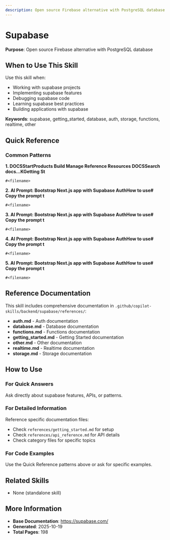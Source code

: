 ```yaml
---
description: Open source Firebase alternative with PostgreSQL database
---
```


# Supabase

**Purpose**: Open source Firebase alternative with PostgreSQL database

## When to Use This Skill

Use this skill when:
- Working with supabase projects
- Implementing supabase features
- Debugging supabase code
- Learning supabase best practices
- Building applications with supabase

**Keywords**: supabase, getting_started, database, auth, storage, functions, realtime, other

## Quick Reference

### Common Patterns

**1. DOCSStartProducts Build Manage Reference Resources DOCSSearch docs...KGetting St**

```
#<filename>
```

**2. AI Prompt: Bootstrap Next.js app with Supabase AuthHow to use# Copy the prompt t**

```
#<filename>
```

**3. AI Prompt: Bootstrap Next.js app with Supabase AuthHow to use# Copy the prompt t**

```
#<filename>
```

**4. AI Prompt: Bootstrap Next.js app with Supabase AuthHow to use# Copy the prompt t**

```
#<filename>
```

**5. AI Prompt: Bootstrap Next.js app with Supabase AuthHow to use# Copy the prompt t**

```
#<filename>
```

## Reference Documentation

This skill includes comprehensive documentation in `.github/copilot-skills/backend/supabase/references/`:

- **auth.md** - Auth documentation
- **database.md** - Database documentation
- **functions.md** - Functions documentation
- **getting_started.md** - Getting Started documentation
- **other.md** - Other documentation
- **realtime.md** - Realtime documentation
- **storage.md** - Storage documentation

## How to Use

### For Quick Answers
Ask directly about supabase features, APIs, or patterns.

### For Detailed Information
Reference specific documentation files:
- Check `references/getting_started.md` for setup
- Check `references/api_reference.md` for API details
- Check category files for specific topics

### For Code Examples
Use the Quick Reference patterns above or ask for specific examples.

## Related Skills

- None (standalone skill)

## More Information

- **Base Documentation**: https://supabase.com/
- **Generated**: 2025-10-19
- **Total Pages**: 198
